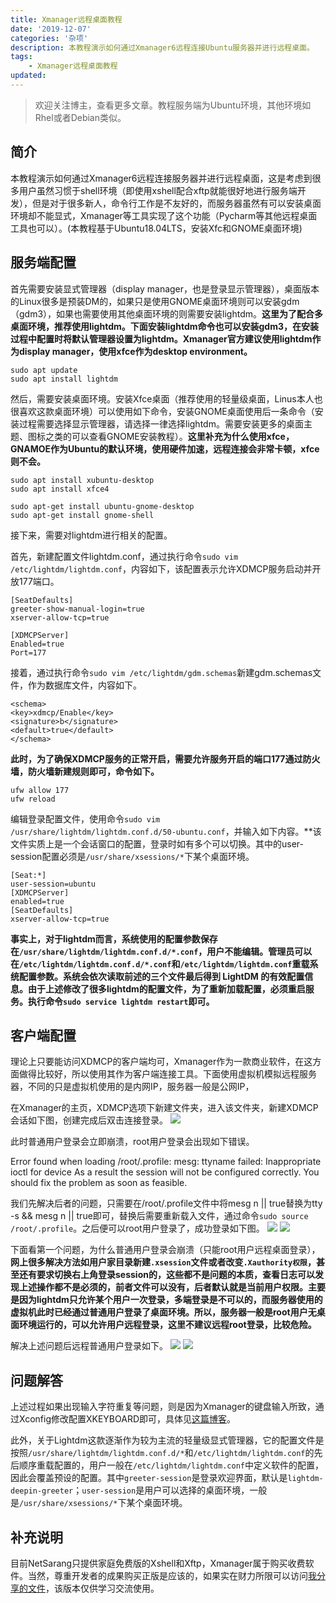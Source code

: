 ```yaml
---
title: Xmanager远程桌面教程
date: '2019-12-07'
categories: '杂项'
description: 本教程演示如何通过Xmanager6远程连接Ubuntu服务器并进行远程桌面。
tags: 
    - Xmanager远程桌面教程
updated: 
---
```


>欢迎关注博主，查看更多文章。教程服务端为Ubuntu环境，其他环境如Rhel或者Debian类似。


## 简介
本教程演示如何通过Xmanager6远程连接服务器并进行远程桌面，这是考虑到很多用户虽然习惯于shell环境（即使用xshell配合xftp就能很好地进行服务端开发），但是对于很多新人，命令行工作是不友好的，而服务器虽然有可以安装桌面环境却不能显式，Xmanager等工具实现了这个功能（Pycharm等其他远程桌面工具也可以）。(本教程基于Ubuntu18.04LTS，安装Xfc和GNOME桌面环境)


## 服务端配置
首先需要安装显式管理器（display manager，也是登录显示管理器），桌面版本的Linux很多是预装DM的，如果只是使用GNOME桌面环境则可以安装gdm（gdm3），如果也需要使用其他桌面环境的则需要安装lightdm。**这里为了配合多桌面环境，推荐使用lightdm。下面安装lightdm命令也可以安装gdm3，在安装过程中配置时将默认管理器设置为lightdm。Xmanager官方建议使用lightdm作为display manager，使用xfce作为desktop environment。**

```shell
sudo apt update
sudo apt install lightdm
```

然后，需要安装桌面环境。安装Xfce桌面（推荐使用的轻量级桌面，Linus本人也很喜欢这款桌面环境）可以使用如下命令，安装GNOME桌面使用后一条命令（安装过程需要选择显示管理器，请选择一律选择lightdm。需要安装更多的桌面主题、图标之类的可以查看GNOME安装教程）。**这里补充为什么使用xfce，GNAMOE作为Ubuntu的默认环境，使用硬件加速，远程连接会非常卡顿，xfce则不会。**

```shell
sudo apt install xubuntu-desktop
sudo apt install xfce4
```
```shell
sudo apt-get install ubuntu-gnome-desktop
sudo apt-get install gnome-shell
```

接下来，需要对lightdm进行相关的配置。

首先，新建配置文件lightdm.conf，通过执行命令`sudo vim /etc/lightdm/lightdm.conf`，内容如下，该配置表示允许XDMCP服务启动并开放177端口。

```
[SeatDefaults]
greeter-show-manual-login=true
xserver-allow-tcp=true

[XDMCPServer]
Enabled=true
Port=177
```

接着，通过执行命令`sudo vim /etc/lightdm/gdm.schemas`新建gdm.schemas文件，作为数据库文件，内容如下。

```
<schema>
<key>xdmcp/Enable</key>
<signature>b</signature>
<default>true</default>
</schema>
```

**此时，为了确保XDMCP服务的正常开启，需要允许服务开启的端口177通过防火墙，防火墙新建规则即可，命令如下。**

```
ufw allow 177
ufw reload
```

编辑登录配置文件，使用命令`sudo vim /usr/share/lightdm/lightdm.conf.d/50-ubuntu.conf`，并输入如下内容。**该文件实质上是一个会话窗口的配置，登录时如有多个可以切换。其中的user-session配置必须是`/usr/share/xsessions/*`下某个桌面环境。
```
[Seat:*]
user-session=ubuntu
[XDMCPServer]
enabled=true
[SeatDefaults]
xserver-allow-tcp=true
```

**事实上，对于lightdm而言，系统使用的配置参数保存在`/usr/share/lightdm/lightdm.conf.d/*.conf`，用户不能编辑。管理员可以在`/etc/lightdm/lightdm.conf.d/*.conf`和`/etc/lightdm/lightdm.conf`重载系统配置参数。系统会依次读取前述的三个文件最后得到 LightDM 的有效配置信息。由于上述修改了很多lightdm的配置文件，为了重新加载配置，必须重启服务。执行命令`sudo service lightdm restart`即可。**


## 客户端配置
理论上只要能访问XDMCP的客户端均可，Xmanager作为一款商业软件，在这方面做得比较好，所以使用其作为客户端连接工具。下面使用虚拟机模拟远程服务器，不同的只是虚拟机使用的是内网IP，服务器一般是公网IP，

在Xmanager的主页，XDMCP选项下新建文件夹，进入该文件夹，新建XDMCP会话如下图，创建完成后双击连接登录。
![](https://blog-1257651251.cos.ap-shanghai.myqcloud.com/tx_PicGo/20191207132509.png)

此时普通用户登录会立即崩溃，root用户登录会出现如下错误。

Error found when loading /root/.profile:
mesg: ttyname failed: Inappropriate ioctl for device
As a result the session will not be configured correctly.
You should fix the problem as soon as feasible.

我们先解决后者的问题，只需要在/root/.profile文件中将mesg n || true替换为tty -s && mesg n || true即可，替换后需要重新载入文件，通过命令`sudo source /root/.profile`。之后便可以root用户登录了，成功登录如下图。
![](https://blog-1257651251.cos.ap-shanghai.myqcloud.com/tx_PicGo/20191207132548.png)
![](https://blog-1257651251.cos.ap-shanghai.myqcloud.com/tx_PicGo/20191207132547.png)

下面看第一个问题，为什么普通用户登录会崩溃（只能root用户远程桌面登录），**网上很多解决方法如用户家目录新建`.xsession`文件或者改变`.Xauthority权限`，甚至还有要求切换右上角登录session的，这些都不是问题的本质，查看日志可以发现上述操作都不是必须的，前者文件可以没有，后者默认就是当前用户权限。主要是因为lightdm只允许某个用户一次登录，多端登录是不可以的，而服务器使用的虚拟机此时已经通过普通用户登录了桌面环境。所以，服务器一般是root用户无桌面环境运行的，可以允许用户远程登录，这里不建议远程root登录，比较危险。**

解决上述问题后远程普通用户登录如下。
![](https://blog-1257651251.cos.ap-shanghai.myqcloud.com/tx_PicGo/20191207131933.png)
![](https://blog-1257651251.cos.ap-shanghai.myqcloud.com/tx_PicGo/20191207131934.png)


## 问题解答
上述过程如果出现输入字符重复等问题，则是因为Xmanager的键盘输入所致，通过Xconfig修改配置XKEYBOARD即可，具体见[这篇博客](https://blog.csdn.net/qq_29535175/article/details/89598573)。

此外，关于Lightdm这款逐渐作为较为主流的轻量级显式管理器，它的配置文件是按照`/usr/share/lightdm/lightdm.conf.d/*`和`/etc/lightdm/lightdm.conf`的先后顺序重载配置的，用户一般在`/etc/lightdm/lightdm.conf`中定义软件的配置，因此会覆盖预设的配置。其中`greeter-session`是登录欢迎界面，默认是`lightdm-deepin-greeter`；`user-session`是用户可以选择的桌面环境，一般是`/usr/share/xsessions/*`下某个桌面环境。


## 补充说明
目前NetSarang只提供家庭免费版的Xshell和Xftp，Xmanager属于购买收费软件。当然，尊重开发者的成果购买正版是应该的，如果实在财力所限可以访问[我分享的文件](https://pan.baidu.com/s/1f3834mkZTAQN-jukAowSgg)，该版本仅供学习交流使用。

